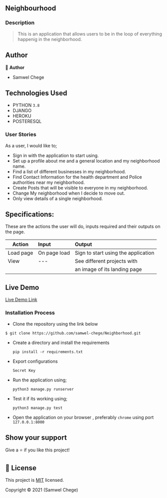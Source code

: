 ## Neighbourhood

### Description
> This is an application that allows users to be in the loop of everything happenig in the neighborhood.

## Author

👤 **Author**
- Samwel Chege


## Technologies Used

- PYTHON `3.8`
- DJANGO
- HEROKU
- POSTERESQL

### User Stories
As a user, I would like to;

- Sign in with the application to start using.
- Set up a profile about me and a general location and my neighborhood name.
- Find a list of different businesses in my neighborhood.
- Find Contact Information for the health department and Police authorities near my neighborhood.
- Create Posts that will be visible to everyone in my neighborhood.
- Change My neighborhood when I decide to move out.
- Only view details of a single neighborhood.

## Specifications:
These are the actions the user will do, inputs required and their outputs on the page. 

  | Action    | Input                                      | Output                              |
  | ----------|:-------------                              | :------                             |
  | Load page | On page load                               | Sign to start using the application |
  | View      |               ---                          | See different projects with         |
  |           |                                            | an image of its landing page        | 

## Live Demo

[Live Demo Link](https://thee-cribshood.herokuapp.com/)


### Installation Process

- Clone the repository using the link below

```
$ git clone https://github.com/samwel-chege/Neighborhood.git

```

- Create a directory and install the requirements

  ```
  pip install -r requirements.txt
  ```
- Export configurations
  ```
  Secret Key
  ```
- Run the application using;
  ```
  python3 manage.py runserver
  ```
- Test it if its working using;
  ```
  python3 manage.py test
  ```
- Open the application on your browser , preferably `chrome` using port `127.0.0.1:8000`


## Show your support

Give a ⭐️ if you like this project!


## 📝 License

This project is [MIT](LICENCE.md) licensed.

Copyright &copy; 2021 (Samwel Chege)
